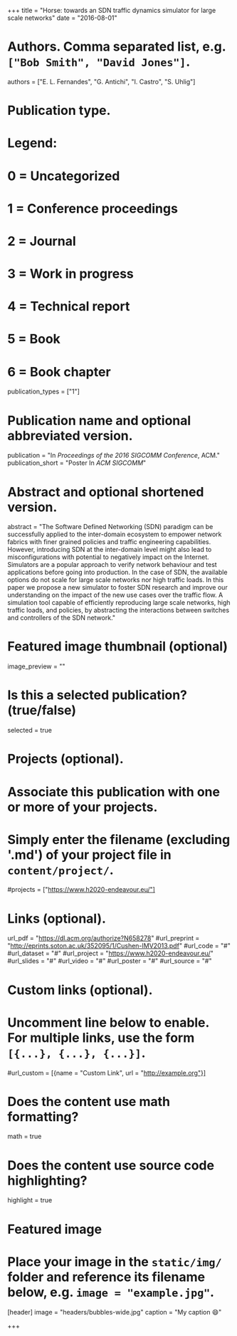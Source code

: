 +++
title = "Horse: towards an SDN traffic dynamics simulator for large scale networks"
date = "2016-08-01"

# Authors. Comma separated list, e.g. `["Bob Smith", "David Jones"]`.
authors = ["E. L. Fernandes", "G. Antichi", "I. Castro", "S. Uhlig"]

# Publication type.
# Legend:
# 0 = Uncategorized
# 1 = Conference proceedings
# 2 = Journal
# 3 = Work in progress
# 4 = Technical report
# 5 = Book
# 6 = Book chapter
publication_types = ["1"]

# Publication name and optional abbreviated version.
publication = "In *Proceedings of the 2016 SIGCOMM Conference*, ACM."
publication_short = "Poster In *ACM SIGCOMM*"

# Abstract and optional shortened version.
abstract = "The Software Defined Networking (SDN) paradigm can be successfully applied to the inter-domain ecosystem to empower network fabrics with finer grained policies and traffic engineering capabilities. However, introducing SDN at the inter-domain level might also lead to misconfigurations with potential to negatively impact on the Internet. Simulators are a popular approach to verify network behaviour and test applications before going into production. In the case of SDN, the available options do not scale for large scale networks nor high traffic loads. In this paper we propose a new simulator to foster SDN research and improve our understanding on the impact of the new use cases over the traffic flow. A simulation tool capable of efficiently reproducing large scale networks, high traffic loads, and policies, by abstracting the interactions between switches and controllers of the SDN network."

# Featured image thumbnail (optional)
image_preview = ""

# Is this a selected publication? (true/false)
selected = true

# Projects (optional).
#   Associate this publication with one or more of your projects.
#   Simply enter the filename (excluding '.md') of your project file in `content/project/`.
#projects = ["https://www.h2020-endeavour.eu/"]

# Links (optional).
url_pdf = "https://dl.acm.org/authorize?N658278"
#url_preprint = "http://eprints.soton.ac.uk/352095/1/Cushen-IMV2013.pdf"
#url_code = "#"
#url_dataset = "#"
#url_project = "https://www.h2020-endeavour.eu/"
#url_slides = "#"
#url_video = "#"
#url_poster = "#"
#url_source = "#"

# Custom links (optional).
#   Uncomment line below to enable. For multiple links, use the form `[{...}, {...}, {...}]`.
#url_custom = [{name = "Custom Link", url = "http://example.org"}]

# Does the content use math formatting?
math = true

# Does the content use source code highlighting?
highlight = true

# Featured image
# Place your image in the `static/img/` folder and reference its filename below, e.g. `image = "example.jpg"`.
[header]
image = "headers/bubbles-wide.jpg"
caption = "My caption :smile:"

+++

